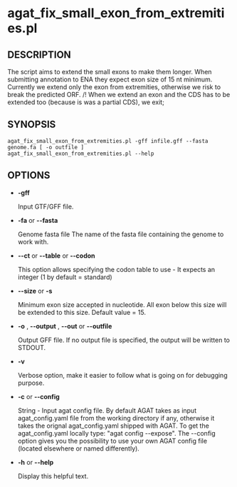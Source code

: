 # agat_fix_small_exon_from_extremities.pl

## DESCRIPTION

The script aims to extend the small exons to make them longer.
When submitting annotation to ENA they expect exon size of 15 nt minimum.
Currently we extend only the exon from extremities, otherwise we risk to break the predicted ORF.
/! When we extend an exon and the CDS has to be extended too (because is was a partial CDS), we exit;

## SYNOPSIS

```
agat_fix_small_exon_from_extremities.pl -gff infile.gff --fasta genome.fa [ -o outfile ]
agat_fix_small_exon_from_extremities.pl --help
```

## OPTIONS

- **-gff**

    Input GTF/GFF file.

- **-fa** or **--fasta**

    Genome fasta file
    The name of the fasta file containing the genome to work with.

- **--ct** or **--table** or **--codon**

    This option allows specifying the codon table to use - It expects an integer (1 by default = standard)

- **--size** or **-s**

    Minimum exon size accepted in nucleotide. All exon below this size will be extended to this size. Default value = 15.

- **-o** , **--output** , **--out** or **--outfile**

    Output GFF file.  If no output file is specified, the output will be
    written to STDOUT.

- **-v**

    Verbose option, make it easier to follow what is going on for debugging purpose.

- **-c** or **--config**

    String - Input agat config file. By default AGAT takes as input agat_config.yaml file from the working directory if any,
    otherwise it takes the orignal agat_config.yaml shipped with AGAT. To get the agat_config.yaml locally type: "agat config --expose".
    The --config option gives you the possibility to use your own AGAT config file (located elsewhere or named differently).

- **-h** or **--help**

    Display this helpful text.

